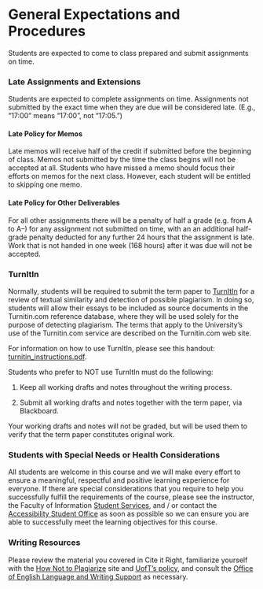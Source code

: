 # General Expectations and Procedures

Students are expected to come to class prepared
and submit assignments on time.

### Late Assignments and Extensions

Students are expected to complete assignments on time. Assignments not
submitted by the exact time when they are due will be considered
late. (E.g., “17:00” means “17:00”, not “17:05.”)

#### Late Policy for Memos

<span class="important">
Late memos will receive half of the credit if submitted before the beginning of class.
Memos not submitted by the time the class begins will not be accepted at all.</span>
Students who have missed a memo should focus their efforts on memos for the next class.
However, each student will be entitled to skipping <span class="important">one</span> memo.

#### Late Policy for Other Deliverables

For all other assignments there will be a penalty of
<span class="important">half a grade (e.g. from A to A–) for any assignment not submitted on time,
with an an additional half-grade penalty deducted for any further 24 hours</span>
that the assignment is late.
Work that is not handed in one week (168 hours) after it was due will not be accepted.

### TurnItIn

<span class="important">Normally, students will be required to submit
the term paper to [TurnItIn](http://turnitin.com/) for a review
of textual similarity and detection of possible plagiarism. In doing
so, students will allow their essays to be included as source
documents in the Turnitin.com reference database, where they will be
used solely for the purpose of detecting plagiarism. The terms that
apply to the University’s use of the Turnitin.com service are
described on the Turnitin.com web site.</span>

For information on how to use TurnItIn, please see this handout:
[turnitin_instructions.pdf](handouts/turnitin_instructions.pdf).

Students who prefer to NOT use TurnItIn must do the following:

1) Keep all working drafts and notes throughout the writing process.

2) Submit all working drafts and notes together with the term paper, via Blackboard.

Your working drafts and notes will not be graded, but will be used them to verify that the term paper constitutes original work.

### Students with Special Needs or Health Considerations

All students are welcome in this course and we will make every effort to ensure a meaningful, respectful and positive learning experience for everyone.
If there are special considerations that you require to help you successfully fulfill the requirements of the course, please see the instructor, the Faculty of Information [Student Services](http://www.ischool.utoronto.ca/services/personal-advising), and / or contact the [Accessibility Student Office](http://www.accessibility.utoronto.ca/index.htm) as soon as possible so we can ensure you are able to successfully meet the learning objectives for this course.

### Writing Resources

Please review the material you covered in Cite it Right, familiarize yourself with the [How Not to Plagiarize](http://www.writing.utoronto.ca/advice/using-sources/how-not-to-plagiarize) site and [UofT’s policy](http://www.sgs.utoronto.ca/governance/policies/academicmisconduct.htm), and consult the [Office of English Language and Writing Support](http://www.sgs.utoronto.ca/informationfor/students/english.htm) as necessary.

